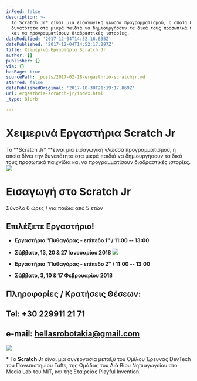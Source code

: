 ```yaml
---
inFeed: false
description: >-
  Το Scratch Jr* είναι μια εισαγωγική γλώσσα προγραμματισμού, η οποία δίνει την
  δυνατότητα στα μικρά παιδιά να δημιουργήσουν τα δικά τους προσωπικά παιχνίδια
  και να προγραμματίσουν διαδραστικές ιστορίες.
dateModified: '2017-12-04T14:52:16.635Z'
datePublished: '2017-12-04T14:52:17.297Z'
title: Χειμερινά Εργαστήρια Scratch Jr
author: []
publisher: {}
via: {}
hasPage: true
sourcePath: _posts/2017-02-18-ergasthrio-scratchjr.md
starred: false
datePublishedOriginal: '2017-10-30T21:19:17.869Z'
url: ergasthria-scratch-jr/index.html
_type: Blurb

---
```

# Χειμερινά Εργαστήρια **Scratch Jr**

Το **Scratch Jr\* **είναι μια εισαγωγική γλώσσα προγραμματισμού, η οποία δίνει την δυνατότητα στα μικρά παιδιά να δημιουργήσουν τα δικά τους προσωπικά παιχνίδια και να προγραμματίσουν διαδραστικές ιστορίες.
![](https://the-grid-user-content.s3-us-west-2.amazonaws.com/71aab842-743b-4bb9-8981-4a2eae2f0c8b.jpg)

# Εισαγωγή στο Scratch Jr

Σύνολο 6 ώρες / για παιδιά από 5 ετών

## **Επιλέξετε Εργαστήριο!**

* **Εργαστήριο "Πυθαγόρας - επίπεδο 1" / 11:00 -- 13:00**
* **Σάββατο, 13, 20 & 27 Ιανουαρίου 2018**
![](https://the-grid-user-content.s3-us-west-2.amazonaws.com/4bc7aade-3aac-4655-93fa-7cd427f72a7e.jpg)

* **Εργαστήριο "Πυθαγόρας - επίπεδο 2" / 11:00 -- 13:00**
* **Σάββατο, 3, 10 & 17 Φεβρουαρίου 2018**

## Πληροφορίες / Κρατήσεις Θέσεων:

## Tel: +30 229911 21 71

## e-mail: hellasrobotakia@gmail.com
![](https://the-grid-user-content.s3-us-west-2.amazonaws.com/b13f9438-af0b-4d0a-96ba-cd8122ac2391.jpg)

\* Το **Scratch Jr** είναι μια συνεργασία μεταξύ του Ομίλου Έρευνας DevTech του Πανεπιστημίου Tufts, της Ομάδας του Διά Βίου Νηπιαγωγείου στο Media Lab του MIT, και της Εταιρείας Playful Invention.